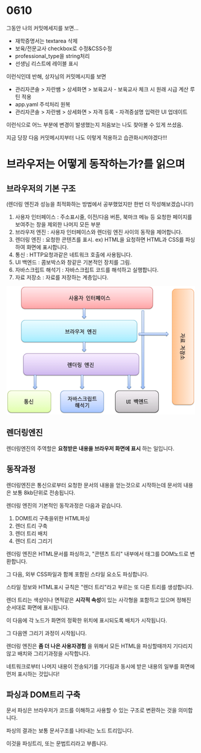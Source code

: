# 0610



그동안 나의 커밋메세지를 보면...

- 재학증명서는 textarea 삭제
- 보육/전문교사 checkbox로 수정&CSS수정
- professional_type을 string처리
- 선생님 리스트에 레이블 표시

이런식인데 반해, 상자님의 커밋메시지를 보면

- 관리자콘솔 > 자란쌤 > 상세화면 > 보육교사 - 보육교사 체크 시 원래 시급 계산 루틴 적용
- app.yaml 주석처리 원복
- 관리자콘솔 > 자란쌤 > 상세화면 > 자격 등록 - 자격증설명 입력란 UI 업데이트

이런식으로 어느 부분에 변경이 발생했는지 처음보는 나도 찾아볼 수 있게 쓰셨음.

지금 당장 다음 커밋메시지부터 나도 이렇게 적용하고 습관화시켜야겠다!!!



<h1>
  브라우저는 어떻게 동작하는가?를 읽으며
</h1>



<h2>
  브라우저의 기본 구조
</h2>

(렌더링 엔진과 성능을 최적화하는 방법에서 공부했었지만 한번 더 작성해보겠습니다!)

1. 사용자 인터페이스 : 주소표시줄, 이전/다음 버튼, 북마크 메뉴 등 요청한 페이지를 보여주는 창을 제외한 나머지 모든 부분
2. 브라우저 엔진 : 사용자 인터페이스와 렌더링 엔진 사이의 동작을 제어합니다.
3. 렌더링 엔진 : 요청한 콘텐츠를 표시. ex) HTML을 요청하면 HTML과 CSS를 파싱하여 화면에 표시합니다.
4. 통신 : HTTP요청과같은 네트워크 호출에 사용됩니다.
5. UI 백엔드 : 콤보박스와 창같은 기본적인 장치를 그림. 
6. 자바스크립트 해석기 : 자바스크립트 코드를 해석하고 실행합니다.
7. 자료 저장소 : 자료를 저장하는 계층입니다. 

![브라우저의 주요 구성 요소](../pic/브라우저는어떻게동작하는가1.png)

## 렌더링엔진

렌더링엔진의 주역할은 **요청받은 내용을 브라우저 화면에 표시** 하는 일입니다.

## 동작과정

렌더링엔진은 통신으로부터 요청한 문서의 내용을 얻는것으로 시작하는데 문서의 내용은 보통 8kb단위로 전송됩니다.

렌더링 엔진의 기본적인 동작과정은 다음과 같습니다.

1. DOM트리 구축을위한 HTML파싱
2. 렌더 트리 구축
3. 렌더 트리 배치
4. 렌더 트리 그리기

렌더링 엔진은 HTML문서를 파싱하고, "콘텐츠 트리" 내부에서 태그를 DOM노드로 변환합니다.

그 다음, 외부 CSS파일과 함께 포함된 스타일 요소도 파싱합니다.

스타일 정보와 HTML표시 규칙은 "렌더 트리"라고 부르는 또 다른 트리를 생성합니다.

렌더 트리는 색상이나 면적같은 **시각적 속성**이 있는 사각형을 포함하고 있으며 정해진 순서대로 화면에 표시됩니다.

이 다음에 각 노드가 화면의 정확한 위치에 표시되도록 배치가 시작됩니다.

그 다음엔 그리기 과정이 시작됩니다.

렌더링 엔진은 **좀 더 나은 사용자경험** 을 위해서 모든 HTML을 파싱할때까지 기다리지않고 배치와 그리기과정을 시작합니다.

네트워크로부터 나머지 내용이 전송되기를 기다림과 동시에 받은 내용의 일부를 화면에 먼저 표시하는 것입니다!

## 파싱과 DOM트리 구축

문서 파싱은 브라우저가 코드를 이해하고 사용할 수 있는 구조로 변환하는 것을 의미합니다.

파싱의 결과는 보통 문서구조를 나타내는 노드 트리입니다.

이것을 파싱트리, 또는 문법트리라고 부릅니다.

